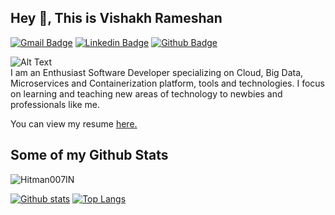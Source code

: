 ## Hey 👋, This is Vishakh Rameshan
[![Gmail Badge](https://img.shields.io/badge/-vishakh.km.94@gmail.com-c14438?style=flat&logo=Gmail&logoColor=white&link=mailto:vishakh.km.94@gmail.com)](mailto:vishakh.km.94@gmail.com) 
[![Linkedin Badge](https://img.shields.io/badge/-vishakh_rameshan-0072b1?style=flat&logo=Linkedin&logoColor=white&link=https://www.linkedin.com/in/vishakh-rameshan-0a48099a/)](https://www.linkedin.com/in/vishakh-rameshan-0a48099a/) 
[![Github Badge](https://img.shields.io/badge/-Hitman007IN-grey?style=flat&logo=github&logoColor=white&link=https://github.com/Hitman007IN/)](https://www.github.com/Hitman007IN/) <p align='left'>![Alt Text](https://i.pinimg.com/originals/8a/f4/fe/8af4febc154ad406079ce04b7e9f70ee.gif)<br>I am an Enthusiast Software Developer specializing on Cloud, Big Data, Microservices and Containerization platform, tools and technologies. I focus on learning and teaching new areas of technology to newbies and professionals like me.</p><p align='left'> You can view my resume <a href='https://drive.google.com/file/d/1rLcq8Gcs72aqEJlqtCZYIbjvPODBE7CP/view?usp=sharing ' target=_blank><u>here</u>.</a></p>
## Some of my Github Stats
<p align=left> <img src=https://komarev.com/ghpvc/?username=Hitman007IN alt=Hitman007IN /> </p>

[![Github stats](https://github-readme-stats.vercel.app/api?username=Hitman007IN&show_icons=true&include_all_commits=true)](https://github.com/Hitman007IN/github-readme-stats)
[![Top Langs](https://github-readme-stats.vercel.app/api/top-langs/?username=Hitman007IN&layout=compact)](https://github.com/Hitman007IN/github-readme-stats) 
